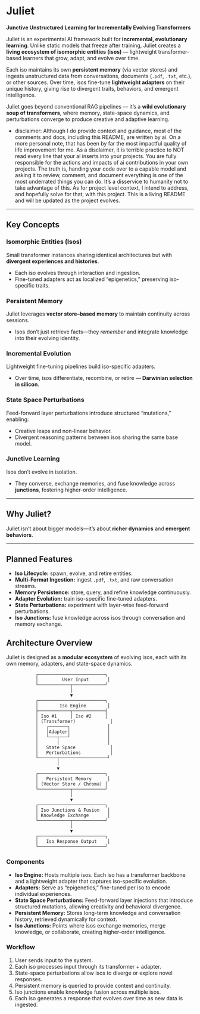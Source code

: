 # Juliet

**Junctive Unstructured Learning for Incrementally Evolving Transformers**

Juliet is an experimental AI framework built for **incremental, evolutionary learning**.
Unlike static models that freeze after training, Juliet creates a **living ecosystem of isomorphic entities (isos)** — lightweight transformer-based learners that grow, adapt, and evolve over time.

Each iso maintains its own **persistent memory** (via vector stores) and ingests unstructured data from conversations, documents (`.pdf`, `.txt`, etc.), or other sources. Over time, isos fine-tune **lightweight adapters** on their unique history, giving rise to divergent traits, behaviors, and emergent intelligence.

Juliet goes beyond conventional RAG pipelines — it’s a **wild evolutionary soup of transformers**, where memory, state-space dynamics, and perturbations converge to produce creative and adaptive learning.

* disclaimer: Although I do provide context and guidance, most of the comments and docs, including this README, are written by ai. On a more personal note, that has been by far the most impactful quality of life improvement for me. As a disclaimer, it is terrible practice to NOT read every line that your ai inserts into your projects. You are fully responsible for the actions and impacts of ai contributions in your own projects. The truth is, handing your code over to a capable model and asking it to review, comment, and document everything is one of the most underrated things you can do. It’s a disservice to humanity not to take advantage of this. As for project level context, I intend to address, and hopefully solve for that, with this project. This is a living README and will be updated as the project evolves.
---

## Key Concepts

### **Isomorphic Entities (Isos)**

Small transformer instances sharing identical architectures but with **divergent experiences and histories**.

* Each iso evolves through interaction and ingestion.
* Fine-tuned adapters act as localized “epigenetics,” preserving iso-specific traits.

### **Persistent Memory**

Juliet leverages **vector store–based memory** to maintain continuity across sessions.

* Isos don’t just retrieve facts—they *remember* and integrate knowledge into their evolving identity.

### **Incremental Evolution**

Lightweight fine-tuning pipelines build iso-specific adapters.

* Over time, isos differentiate, recombine, or retire — **Darwinian selection in silicon**.

### **State Space Perturbations**

Feed-forward layer perturbations introduce structured “mutations,” enabling:

* Creative leaps and non-linear behavior.
* Divergent reasoning patterns between isos sharing the same base model.

### **Junctive Learning**

Isos don’t evolve in isolation.

* They converse, exchange memories, and fuse knowledge across **junctions**, fostering higher-order intelligence.

---

## Why Juliet?

Juliet isn’t about bigger models—it’s about **richer dynamics** and **emergent behaviors**.

---

## Planned Features

* **Iso Lifecycle:** spawn, evolve, and retire entities.
* **Multi-Format Ingestion:** ingest `.pdf`, `.txt`, and raw conversation streams.
* **Memory Persistence:** store, query, and refine knowledge continuously.
* **Adapter Evolution:** train iso-specific fine-tuned adapters.
* **State Perturbations:** experiment with layer-wise feed-forward perturbations.
* **Iso Junctions:** fuse knowledge across isos through conversation and memory exchange.


## Architecture Overview

Juliet is designed as a **modular ecosystem** of evolving isos, each with its own memory, adapters, and state-space dynamics.

```
           ┌─────────────────────────┐
           │         User Input       │
           └────────────┬────────────┘
                        │
                        ▼
           ┌─────────────────────────┐
           │        Iso Engine        │
           ├────────────┬────────────┤
           │ Iso #1     │ Iso #2     │
           │ (Transformer)             │
           │   ┌───────┐              │
           │   │Adapter│              │
           │   └───┬───┘              │
           │       │                  │
           │   State Space             │
           │   Perturbations           │
           └───────┬──────────────────┘
                   │
                   ▼
           ┌─────────────────────────┐
           │   Persistent Memory      │
           │ (Vector Store / Chroma) │
           └────────────┬────────────┘
                        │
                        ▼
           ┌─────────────────────────┐
           │ Iso Junctions & Fusion   │
           │ Knowledge Exchange       │
           └────────────┬────────────┘
                        │
                        ▼
           ┌─────────────────────────┐
           │   Iso Response Output    │
           └─────────────────────────┘
```

### Components

* **Iso Engine:** Hosts multiple isos. Each iso has a transformer backbone and a lightweight adapter that captures iso-specific evolution.
* **Adapters:** Serve as “epigenetics,” fine-tuned per iso to encode individual experiences.
* **State Space Perturbations:** Feed-forward layer injections that introduce structured mutations, allowing creativity and behavioral divergence.
* **Persistent Memory:** Stores long-term knowledge and conversation history, retrieved dynamically for context.
* **Iso Junctions:** Points where isos exchange memories, merge knowledge, or collaborate, creating higher-order intelligence.

### Workflow

1. User sends input to the system.
2. Each iso processes input through its transformer + adapter.
3. State-space perturbations allow isos to diverge or explore novel responses.
4. Persistent memory is queried to provide context and continuity.
5. Iso junctions enable knowledge fusion across multiple isos.
6. Each iso generates a response that evolves over time as new data is ingested.

